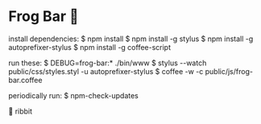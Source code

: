 # Frog Bar 🌱

install dependencies:
    $ npm install
    $ npm install -g stylus
    $ npm install -g autoprefixer-stylus
    $ npm install -g coffee-script


run these:
    $ DEBUG=frog-bar:* ./bin/www
    $ stylus --watch public/css/styles.styl -u autoprefixer-stylus
    $ coffee -w -c public/js/frog-bar.coffee


periodically run:
   $ npm-check-updates

🐸 ribbit